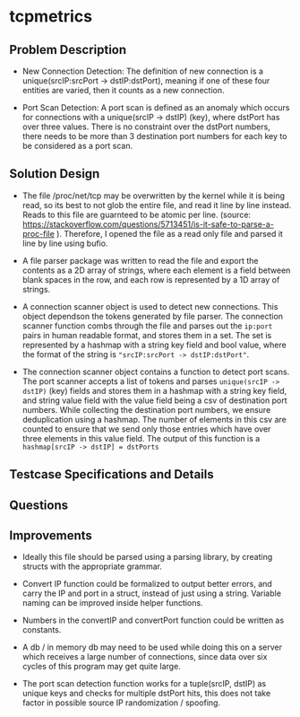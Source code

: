 # tcpmetrics

## Problem Description

- New Connection Detection: The definition of new connection is a unique(srcIP:srcPort -> dstIP:dstPort), meaning if one of these four entities are varied, then it counts as a new connection.

- Port Scan Detection: A port scan is defined as an anomaly which occurs for connections with a unique(srcIP -> dstIP) (key), where dstPort has over three values. There is no constraint over the dstPort numbers, there needs to be more than 3 destination port numbers for each key to be considered as a port scan.

## Solution Design

- The file /proc/net/tcp may be overwritten by the kernel while it is being read, so its best to not
glob the entire file, and read it line by line instead. Reads to this file are guarnteed to be atomic per line.
(source: https://stackoverflow.com/questions/5713451/is-it-safe-to-parse-a-proc-file ). Therefore, I opened the file as a read only file and parsed it line by line using bufio. 

- A file parser package was written to read the file and export the contents as a 2D array of strings, where
each element is a field between blank spaces in the row, and each row is represented by a 1D array of strings.

- A connection scanner object is used to detect new connections. This object dependson the tokens generated by file parser. The connection scanner function combs through the file and parses out the `ip:port` pairs in human readable format, and stores them in a set. The set is represented by a hashmap with a string key field and bool value, where the format of the string is `"srcIP:srcPort -> dstIP:dstPort"`.

- The connection scanner object contains a function to detect port scans. The port scanner accepts a list of tokens and parses `unique(srcIP -> dstIP)` (key) fields and stores them in a hashmap with a string key field, and string value field with the value field being a csv of destination port numbers. While collecting the destination port numbers, we ensure deduplication using a hashmap. The number of elements in this csv are counted to ensure that we send only those entries which have over three elements in this value field. The output of this function is a `hashmap[srcIP -> dstIP] = dstPorts`

## Testcase Specifications and Details

## Questions


## Improvements

-  Ideally this file should be parsed using a parsing library, by creating structs with the appropriate grammar.

- Convert IP function could be formalized to output better errors, and carry the IP and port in a struct, instead of
just using a string. Variable naming can be improved inside helper functions.

- Numbers in the convertIP and convertPort function could be written as constants.

- A db / in memory db may need to be used while doing this on a server which receives a large number of connections,
since data over six cycles of this program may get quite large.

- The port scan detection function works for a tuple(srcIP, dstIP) as unique keys and checks for multiple dstPort hits,
this does not take factor in possible source IP randomization / spoofing.

